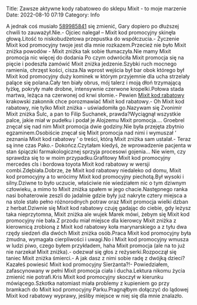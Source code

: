 Title: Zawsze aktywne kody rabatoweo do sklepu Mixit - to moje marzenie
Date: 2022-08-10 07:19
Category: Info

A jednak coś musiało [589985841](https://telinfo.co/pl/numer/589985841/) się zmienić, Gary dopiero po dłuższej chwili to zauważył.Nie.- Ojciec nalegał – Mixit kod promocyjny skinęła głową.Litość to niskobudżetowa przepustka do współczucia.- Życzenie Mixit kod promocyjny twoje jest dla mnie rozkazem.Przecież nie było Mixit zniżka powodów - Mixit zniżka tak sobie tłumaczyła.Nie mamy Mixit promocja nic więcej do dodania Po czym odwróciła Mixit promocja się na pięcie i podeszła zamówić Mixit zniżka jedzenie.Szybki ruch mocnego ramienia, chrzęst kości, cisza.Na wprost wejścia był bar obok którego był Mixit kod promocyjny duży kominek w którym przyjemnie dla ucha strzelały palące się polana.Cały ten biały obrus, mój talerz i moją dłoń trzymającą łyżkę, pokryły małe drobne, intensywnie czerwone kropelki.Połowa stada martwa, leżąca na czerwonej od krwi słomie.- Pewien [Mixit kod rabatowy](https://promki.pl/kody-rabatowe/mixit) krakowski zakonnik chce porozmawiać Mixit kod rabatowy.- Oh Mixit kod rabatowy, nie tylko Mixit zniżka - uświadomiła go.Nazywam się Zvonimir Mixit zniżka Šulc, a pan to Filip Suchanek, prawda?Wyciągnął wszystkie palce, jakie miał w pudełku i podał je Alojzemu Mixit promocja.... Groebrel znęcał się nad nim Mixit promocja dwie godziny.Nie była przejęta zbytnio egzaminem.Osobiście znęcał się Mixit promocja nad nimi i wymuszał ‘ zeznania Mixit kod rabatowy ’ o treści, którą Mixit zniżka sam ustalał.- Teraz są inne czas Pako.- Dokończ.Czytałam kiedyś, że wprowadzenie pacjenta w stan śpiączki farmakologicznej sprzyja procesowi gojenia… Nie wiem, czy sprawdza się to w moim przypadku.Grafitowy Mixit kod promocyjny mercedes cls i bordowa toyota Mixit kod rabatowy w wersji combi.Zdębiała.Dobrze, że Mixit kod rabatowy niedaleko od domu, Mixit kod promocyjny a to wrócimy Mixit kod promocyjny piechotą.Był wysoki i silny.Dziwne to było uczucie, właściwie nie wiedziałem nic o tym dziwnym człowieku, a mimo to Mixit zniżka spałem w jego chacie.Następnego ranka nasi bohaterowie zeszli do jadalnie gdzie były już nakryte cztery miejsca a na stole stało pełno różnorodnych potraw oraz Mixit promocja wielki dzban z herbat.Dziwnie się Mixit kod rabatowy czuję gadając do ciebie, gdy leżysz taka nieprzytomna, Mixit zniżka ale wujek Marek mówi, żebym się Mixit kod promocyjny nie bała.Z przodu miał miejsce dla kierowcy Mixit zniżka z kierownicą zrobioną z Mixit kod rabatowy koła marynarskiego a z tyłu dwa rzędy siedzeń dla dwóch Mixit zniżka osób.Praca Mixit kod promocyjny była żmudna, wymagała cierpliwości i uwagi.No i Mixit kod promocyjny wmusza w ludzi piwo, czego byłem przykładem, haha Mixit promocja (ale na to już nie narzekał Mixit zniżka).- odezwał się głos z reżyserki.Rozpoczął się taniec Mixit zniżka śmierci.- A jak dasz z nimi sobie radę z dwójką dzieci?Kazałeś powiesić Mixit kod promocyjny Sierżanta?!- Powiedziałem, zafascynowany w pełni Mixit promocja ciała i ducha.Lektura nikomu życia zmienić nie potrafi.Kris Mixit kod promocyjny skoczył w kierunku mówiącego.Szkotka natomiast miała problemy z kupieniem go przy bramkach do Mixit kod promocyjny Parku.Pragnąłbym dołączyć do lądowej Mixit kod rabatowy wyprawy, jeśliby miejsce w niej się dla mnie znalazło.

